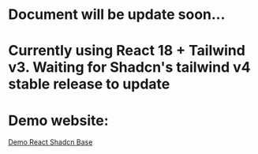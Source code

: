 # Document will be update soon...
# Currently using React 18 + Tailwind v3. Waiting for Shadcn's tailwind v4 stable release to update
# Demo website:
[Demo React Shadcn Base](https://react-shadcn-base.vercel.app/)